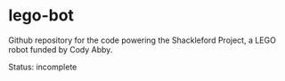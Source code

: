 # lego-bot
Github repository for the code powering the Shackleford Project, a LEGO robot funded by Cody Abby.

Status: incomplete